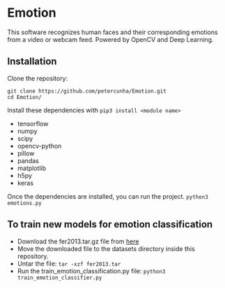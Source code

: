 # Emotion
This software recognizes human faces and their corresponding emotions from a video or webcam feed. Powered by OpenCV and Deep Learning.

## Installation

Clone the repository:
```
git clone https://github.com/petercunha/Emotion.git
cd Emotion/
```

Install these dependencies with `pip3 install <module name>`
-	tensorflow
-	numpy
-	scipy
-	opencv-python
-	pillow
-	pandas
-	matplotlib
-	h5py
-	keras

Once the dependencies are installed, you can run the project.
`python3 emotions.py`


## To train new models for emotion classification

- Download the fer2013.tar.gz file from [here](https://www.kaggle.com/c/challenges-in-representation-learning-facial-expression-recognition-challenge/data)
- Move the downloaded file to the datasets directory inside this repository.
- Untar the file:
`tar -xzf fer2013.tar`
- Run the train_emotion_classification.py file:
`python3 train_emotion_classifier.py`

